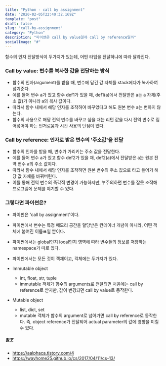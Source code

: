 ```yaml
---
title: "Python - call by assignment"
date: "2020-02-05T22:40:32.169Z"
template: "post"
draft: false
slug: "call-by-assignment"
category: "Python"
description: "파이썬은 call by value일까 call by reference일까"
socialImage: "#"
---
```


함수의 인자 전달방식이 두가지가 있는데, 어떤 타입을 전달하냐에 따라 달라진다.   

### Call by value: 변수를 복사한 값을 전달하는 방식     
- 함수의 인자(argument)를 받을 때, 변수에 담긴 값 자체를 stack에다가 복사하여 넘겨준다.   
- 예를 들어 변수 a가 있고 함수 def1가 있을 때, def1(a)에서 전달받은 a는 a 자체(주소 값)가 아니라 a의 복사 값이다.   
- 따라서 함수 내에서 해당 인자를 조작하여 바꾸었다고 해도 원본 변수 a는 변하지 않는다.   
- 함수의 사용으로 해당 전역 변수를 바꾸고 싶을 때는 리턴 값을 다시 전역 변수로 집어넣어야 하는 번거로움과 시간 사용의 단점이 있다.   

### Call by reference: 인자로 받은 변수의 '주소값'을 전달      
- 함수의 인자를 받을 때, 변수가 가리키는 주소 값을 전달한다.   
- 예를 들어 변수 a가 있고 함수 def2가 있을 때, def2(a)에서 전달받은 a는 원본 전역 변수 a의 주소 값이다.   
- 따라서 함수 내에서 해당 인자를 조작하면 원본 변수의 주소 값으로 타고 들어가 해당 값 자체를 바꿔버린다.   
- 이를 통해 전역 변수의 즉각적 변경이 가능하지만, 부주의하면 변수를 잘못 조작해 프로그램에 문제를 야기할 수 있다.   

### 그렇다면 파이썬은?   
- 파이썬은 'call by assignment'이다.   
- 파이썬에서 변수는 특정 메모리 공간을 할당받은 컨테이너 개념이 아니라, 어떤 객체에 붙여진 이름표일 뿐이다.   
- 파이썬에서는 global인지 local인지 영역에 따라 변수들의 정보를 저장하는 namespace가 따로 있다.   
- 파이썬에서는 모든 것이 객체이고, 객체에는 두가지가 있다.   


- Immutable object   
    - int, float, str, tuple   
    - immutable 객체가 함수의 arguments로 전달되면 처음에는 call by reference로 받지만, 값이 변경되면 call by value로 동작한다.   
- Mutable object   
    - list, dict, set   
    - mutable 객체가 함수의 argument로 넘어가면 call by reference로 동작한다. 즉, object reference가 전달되어 actual parameter의 값에 영향을 미칠 수 있다.   


##### 참조   
- https://aalphaca.tistory.com/4
- https://wayhome25.github.io/cs/2017/04/11/cs-13/